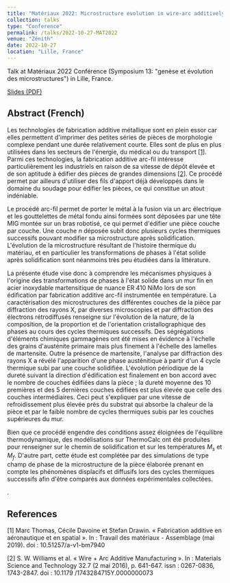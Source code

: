 ```yaml
---
title: "Matériaux 2022: Microstructure evolution in wire-arc additively manufactured martensitic stainless steel"
collection: talks
type: "Conference"
permalink: /talks/2022-10-27-MAT2022
venue: "Zénith"
date: 2022-10-27
location: "Lille, France"
---
```


Talk at Matériaux 2022 Conférence (Symposium 13: "genèse et évolution des microstructures") in Lille, France.

[Slides (PDF)](jlhostis.github.io/files/jlh_mat2022_v3.pdf)

## Abstract (French)

Les technologies de fabrication additive métallique sont en plein essor
car elles permettent d'imprimer des petites séries de pièces de
morphologie complexe pendant une durée relativement courte. Elles sont
de plus en plus utilisées dans les secteurs de l'énergie, du médical ou
du transport [[1]](#1). Parmi ces technologies, la
fabrication additive arc-fil intéresse particulièrement les industriels
en raison de sa vitesse de dépôt élevée et de son aptitude à édifier des
pièces de grandes dimensions [[2]](#2). Ce procédé permet
par ailleurs d'utiliser des fils d'apport déjà développés dans le
domaine du soudage pour édifier les pièces, ce qui constitue un atout
indéniable.

Le procédé arc-fil permet de porter le métal à la fusion via un arc
électrique et les gouttelettes de métal fondu ainsi formées sont
déposées par une tête MIG montée sur un bras robotisé, ce
qui permet d'édifier une pièce couche par couche. Une couche $n$ déposée
subit donc plusieurs cycles thermiques successifs pouvant modifier sa
microstructure après solidification. L'évolution de la microstructure
résultant de l'histoire thermique du matériau, et en particulier les
transformations de phases à l'état solide après solidification sont
néanmoins très peu étudiées dans la littérature.

La présente étude vise donc à comprendre les mécanismes physiques à
l'origine des transformations de phases à l'état solide dans un mur fin
en acier inoxydable martensitique de nuance ER 410 NiMo
lors de son édification par fabrication additive arc-fil instrumentée en
température. La caractérisation des microstructures des différentes
couches de la pièce par diffraction des rayons X, par
diverses microscopies et par diffraction des électrons rétrodiffusés
renseigne sur l'évolution de la nature, de la composition, de la
proportion et de l'orientation cristallographique des phases au cours
des cycles thermiques successifs. Des ségrégations d'éléments chimiques
gammagènes ont été mises en évidence à l'échelle des grains d'austénite
primaire mais plus finement à l'échelle des lamelles de martensite.
Outre la présence de martensite, l'analyse par diffraction des
rayons X a révélé l'apparition d'une phase austénitique à
partir d'un 4 cycle thermique subi par une couche solidifiée.
L'évolution périodique de la dureté suivant la direction d'édification
est finalement en bon accord avec le nombre de couches édifiées dans la
pièce ; la dureté moyenne des 10 premières et des 5 dernières couches
édifiées est plus élevée que celle des couches intermédiaires. Ceci peut
s'expliquer par une vitesse de refroidissement plus élevée près du
substrat qui absorbe la chaleur de la pièce et par le faible nombre de
cycles thermiques subis par les couches supérieures du mur.

Bien que ce procédé engendre des conditions assez éloignées de
l'équilibre thermodynamique, des modélisations sur ThermoCalc ont été
produites pour renseigner sur le chemin de solidification et sur les
températures $M_s$ et $M_f$. D'autre part, cette étude est complétée par
des simulations de type champ de phase de la microstructure de la pièce
élaborée prenant en compte les phénomènes displacifs et diffusifs lors
des cycles thermiques successifs afin d'être comparés aux données
expérimentales collectées.

.

## References
<a id="1">[1]</a>
Marc Thomas, Cécile Davoine et Stefan Drawin. « Fabrication additive en aéronautique et en spatial ». In : Travail des matériaux - Assemblage (mai 2019). doi : 10.51257/a-v1-bm7940

<a id="1">[2]</a>
S. W. Williams et al. « Wire + Arc Additive Manufacturing ». In : Materials Science and Technology 32.7 (2 mai 2016), p. 641-647. issn : 0267-0836, 1743-2847. doi : 10.1179 /1743284715Y.0000000073